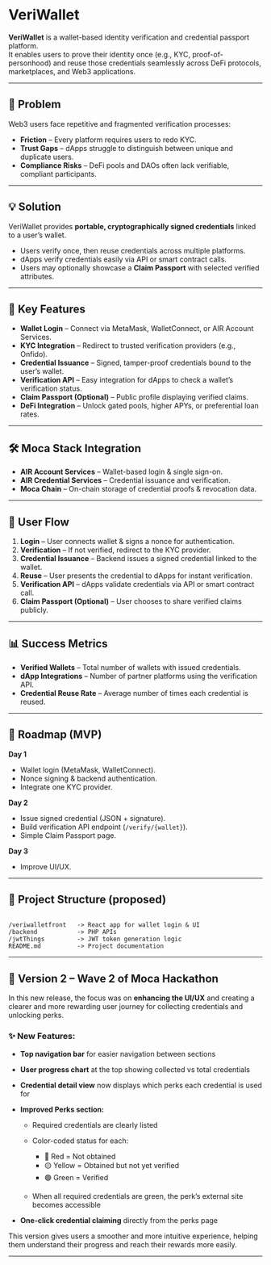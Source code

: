 # VeriWallet

**VeriWallet** is a wallet-based identity verification and credential passport platform.  
It enables users to prove their identity once (e.g., KYC, proof-of-personhood) and reuse those credentials seamlessly across DeFi protocols, marketplaces, and Web3 applications.  

---

## 🚀 Problem
Web3 users face repetitive and fragmented verification processes:  
- **Friction** – Every platform requires users to redo KYC.  
- **Trust Gaps** – dApps struggle to distinguish between unique and duplicate users.  
- **Compliance Risks** – DeFi pools and DAOs often lack verifiable, compliant participants.  

---

## 💡 Solution
VeriWallet provides **portable, cryptographically signed credentials** linked to a user’s wallet.  
- Users verify once, then reuse credentials across multiple platforms.  
- dApps verify credentials easily via API or smart contract calls.  
- Users may optionally showcase a **Claim Passport** with selected verified attributes.  

---

## 🔑 Key Features
- **Wallet Login** – Connect via MetaMask, WalletConnect, or AIR Account Services.  
- **KYC Integration** – Redirect to trusted verification providers (e.g., Onfido).  
- **Credential Issuance** – Signed, tamper-proof credentials bound to the user’s wallet.  
- **Verification API** – Easy integration for dApps to check a wallet’s verification status.  
- **Claim Passport (Optional)** – Public profile displaying verified claims.  
- **DeFi Integration** – Unlock gated pools, higher APYs, or preferential loan rates.  

---

## 🛠️ Moca Stack Integration
- **AIR Account Services** – Wallet-based login & single sign-on.  
- **AIR Credential Services** – Credential issuance and verification.  
- **Moca Chain** – On-chain storage of credential proofs & revocation data.  

---

## 🔄 User Flow
1. **Login** – User connects wallet & signs a nonce for authentication.  
2. **Verification** – If not verified, redirect to the KYC provider.  
3. **Credential Issuance** – Backend issues a signed credential linked to the wallet.  
4. **Reuse** – User presents the credential to dApps for instant verification.  
5. **Verification API** – dApps validate credentials via API or smart contract call.  
6. **Claim Passport (Optional)** – User chooses to share verified claims publicly.  

---

## 📊 Success Metrics
- **Verified Wallets** – Total number of wallets with issued credentials.  
- **dApp Integrations** – Number of partner platforms using the verification API.  
- **Credential Reuse Rate** – Average number of times each credential is reused.  

---

## 🎯 Roadmap (MVP)
**Day 1**  
- Wallet login (MetaMask, WalletConnect).  
- Nonce signing & backend authentication.  
- Integrate one KYC provider.  

**Day 2**  
- Issue signed credential (JSON + signature).  
- Build verification API endpoint (`/verify/{wallet}`).  
- Simple Claim Passport page.  

**Day 3**  
- Improve UI/UX.  

---

## 📂 Project Structure (proposed)
```

/veriwalletfront   -> React app for wallet login & UI
/backend           -> PHP APIs
/jwtThings         -> JWT token generation logic
README.md          -> Project documentation

```

---

## 🔄 Version 2 – Wave 2 of Moca Hackathon

In this new release, the focus was on **enhancing the UI/UX** and creating a clearer and more rewarding user journey for collecting credentials and unlocking perks.

### ✨ New Features:

* **Top navigation bar** for easier navigation between sections
* **User progress chart** at the top showing collected vs total credentials
* **Credential detail view** now displays which perks each credential is used for
* **Improved Perks section:**

  * Required credentials are clearly listed
  * Color-coded status for each:

    * 🔴 Red = Not obtained
    * 🟡 Yellow = Obtained but not yet verified
    * 🟢 Green = Verified
  * When all required credentials are green, the perk’s external site becomes accessible
* **One-click credential claiming** directly from the perks page

This version gives users a smoother and more intuitive experience, helping them understand their progress and reach their rewards more easily.

---

